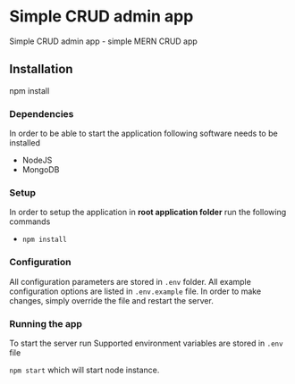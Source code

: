 # Simple CRUD admin app #

Simple CRUD admin app - simple MERN CRUD app
 
## Installation ##
npm install

### Dependencies ###

In order to be able to start the application following software needs to be installed
 - NodeJS
 - MongoDB

### Setup ###

In order to setup the application in **root application folder** run the following commands
 - `npm install`

### Configuration ###
All configuration parameters are stored in `.env` folder. All example configuration options are listed in `.env.example` file. 
In order to make changes, simply override the file and restart the server.

### Running the app ###
To start the server run
Supported environment variables are stored in `.env` file

`npm start` which will start node instance.